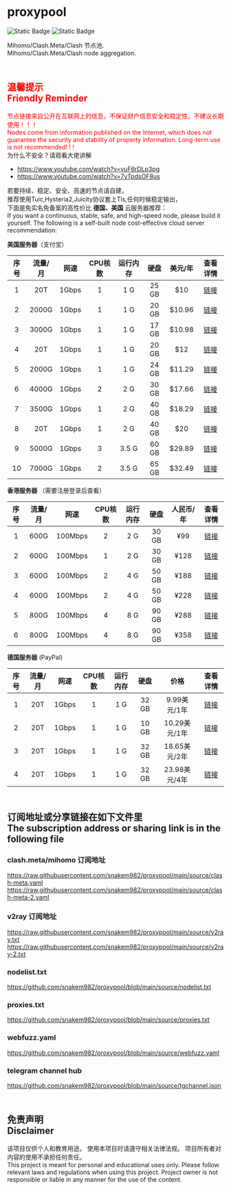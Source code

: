 # proxypool

![Static Badge](https://img.shields.io/badge/ss|ssr|vmess|vless|trojan-free-orange)
![Static Badge](https://img.shields.io/badge/tuic|hysteria|hysteria2-free-orange)

Mihomo/Clash.Meta/Clash 节点池.
<br/>
Mihomo/Clash.Meta/Clash node aggregation.

## <br><font color="red">温馨提示<br/>Friendly Reminder</font>

<font color="red">节点链接来自公开在互联网上的信息，不保证财产信息安全和稳定性。不建议长期使用！！！<br/>
Nodes come from information published on the Internet,
which does not guarantee the security and stability of property information.
Long-term use is not recommended! ! !</font><br/>
为什么不安全？请观看大佬讲解 <br/>

- https://www.youtube.com/watch?v=vuF6rDLp3pg
- https://www.youtube.com/watch?v=7yTpdsOF8us<br/>

若要持续、稳定、安全、高速的节点请自建，<br/>
推荐使用Tuic,Hysteria2,Juicity协议套上Tls,任何时候稳定输出，<br/>
下面是免实名免备案的高性价比 **德国、美国** 云服务器推荐：<br/>
If you want a continuous, stable, safe, and high-speed node, please build it yourself.
The following is a self-built node cost-effective cloud server recommendation:<br/>

**美国服务器**（支付宝）

| 序号 | 流量/月  |  网速   | CPU核数 | 运行内存  |  硬盘   |  美元/年  |                                查看详情                                |
|:--:|:-----:|:-----:|:-----:|:-----:|:-----:|:------:|:------------------------------------------------------------------:|
| 1  |  20T  | 1Gbps |   1   |  1 G  | 25 GB |  $10   | [链接](https://cloud.colocrossing.com/aff.php?aff=821&pid=49 "点击查看") |
| 2  | 2000G | 1Gbps |   1   |  1 G  | 20 GB | $10.96 |   [链接](https://my.racknerd.com/aff.php?aff=8613&pid=912 "点击查看")    |
| 3  | 3000G | 1Gbps |   1   |  1 G  | 17 GB | $10.98 |   [链接](https://my.racknerd.com/aff.php?aff=8613&pid=358 "点击查看")    |
| 4  |  20T  | 1Gbps |   1   |  1 G  | 20 GB |  $12   | [链接](https://cloud.colocrossing.com/aff.php?aff=821&pid=33 "点击查看") |
| 5  | 2000G | 1Gbps |   1   |  1 G  | 24 GB | $11.29 |   [链接](https://my.racknerd.com/aff.php?aff=8613&pid=903 "点击查看")    |
| 6  | 4000G | 1Gbps |   2   |  2 G  | 30 GB | $17.66 |   [链接](https://my.racknerd.com/aff.php?aff=8613&pid=913 "点击查看")    |
| 7  | 3500G | 1Gbps |   1   |  2 G  | 40 GB | $18.29 |   [链接](https://my.racknerd.com/aff.php?aff=8613&pid=904 "点击查看")    |
| 8  |  20T  | 1Gbps |   1   |  2 G  | 40 GB |  $20   | [链接](https://cloud.colocrossing.com/aff.php?aff=821&pid=34 "点击查看") |
| 9  | 5000G | 1Gbps |   3   | 3.5 G | 60 GB | $29.89 |   [链接](https://my.racknerd.com/aff.php?aff=8613&pid=914 "点击查看")    |
| 10 | 7000G | 1Gbps |   2   | 3.5 G | 65 GB | $32.49 |   [链接](https://my.racknerd.com/aff.php?aff=8613&pid=905 "点击查看")    |



**香港服务器** （需要注册登录后查看）

| 序号 | 流量/月 |   网速    | CPU核数 | 运行内存 |  硬盘   | 人民币/年 |                         查看详情                          |
|:--:|:----:|:-------:|:-----:|:----:|:-----:|:-----:|:-----------------------------------------------------:|
| 1  | 600G | 100Mbps |   2   | 2 G  | 30 GB |  ¥99  | [链接](https://my.yecaoyun.com/aff.php?aff=5170 "点击查看") |
| 2  | 600G | 100Mbps |   1   | 2 G  | 30 GB | ¥128  | [链接](https://my.yecaoyun.com/aff.php?aff=5170 "点击查看") |
| 3  | 600G | 100Mbps |   2   | 4 G  | 50 GB | ¥188  | [链接](https://my.yecaoyun.com/aff.php?aff=5170 "点击查看") |
| 4  | 600G | 100Mbps |   2   | 4 G  | 50 GB | ¥228  | [链接](https://my.yecaoyun.com/aff.php?aff=5170 "点击查看") |
| 5  | 800G | 100Mbps |   4   | 8 G  | 90 GB | ¥288  | [链接](https://my.yecaoyun.com/aff.php?aff=5170 "点击查看") |
| 6  | 800G | 100Mbps |   4   | 8 G  | 90 GB | ¥358  | [链接](https://my.yecaoyun.com/aff.php?aff=5170 "点击查看") |

**德国服务器** (PayPal)

| 序号 | 流量/月 |  网速   | CPU核数 | 运行内存 |  硬盘   |      价格      |                                查看详情                                 |
|:--:|:----:|:-----:|:-----:|:----:|:-----:|:------------:|:-------------------------------------------------------------------:|
| 1  | 20T  | 1Gbps |   1   | 1 G  | 32 GB |  9.99美元/1年   | [链接](https://portal.massivegrid.com/aff.php?aff=277&pid=896 "点击查看") |
| 2  | 20T  | 1Gbps |   1   | 1 G  | 10 GB | 10.29美元/1年   |      [链接](https://my.dasabo.com/aff.php?aff=51&pid=173 "点击查看")      |
| 3  | 20T  | 1Gbps |   1   | 1 G  | 32 GB |  18.65美元/2年  | [链接](https://portal.massivegrid.com/aff.php?aff=277&pid=896 "点击查看") |
| 4  | 20T  | 1Gbps |   1   | 1 G  | 32 GB | 23.98美元/4年   | [链接](https://portal.massivegrid.com/aff.php?aff=277&pid=896 "点击查看") |


## <br>订阅地址或分享链接在如下文件里<br>The subscription address or sharing link is in the following file

### clash.meta/mihomo 订阅地址

https://raw.githubusercontent.com/snakem982/proxypool/main/source/clash-meta.yaml
https://raw.githubusercontent.com/snakem982/proxypool/main/source/clash-meta-2.yaml

### v2ray 订阅地址

https://raw.githubusercontent.com/snakem982/proxypool/main/source/v2ray.txt
https://raw.githubusercontent.com/snakem982/proxypool/main/source/v2ray-2.txt

### nodelist.txt

https://github.com/snakem982/proxypool/blob/main/source/nodelist.txt

### proxies.txt

https://github.com/snakem982/proxypool/blob/main/source/proxies.txt

### webfuzz.yaml

https://github.com/snakem982/proxypool/blob/main/source/webfuzz.yaml

### telegram channel hub

https://github.com/snakem982/proxypool/blob/main/source/tgchannel.json

## <br>免责声明 <br/>Disclaimer

该项目仅供个人和教育用途。
使用本项目时请遵守相关法律法规。
项目所有者对内容的使用不承担任何责任。
<br/>
This project is meant for personal and educational uses only.
Please follow relevant laws and regulations when using this project.
Project owner is not responsible or liable in any manner for the use of the content.
